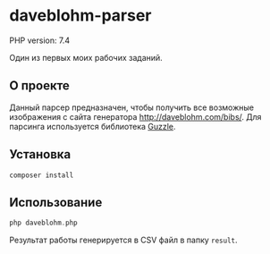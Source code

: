 # daveblohm-parser

PHP version: 7.4

Один из первых моих рабочих заданий.

## О проекте

Данный парсер предназначен, чтобы получить все возможные изображения с сайта генератора http://daveblohm.com/bibs/. Для парсинга используется библиотека [Guzzle](https://github.com/guzzle/guzzle).

## Установка

```
composer install
```

## Использование

```php
php daveblohm.php
```

Результат работы генерируется в CSV файл в папку `result`.
